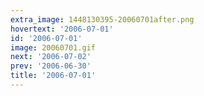 ```yaml
---
extra_image: 1448130395-20060701after.png
hovertext: '2006-07-01'
id: '2006-07-01'
image: 20060701.gif
next: '2006-07-02'
prev: '2006-06-30'
title: '2006-07-01'
---
```

